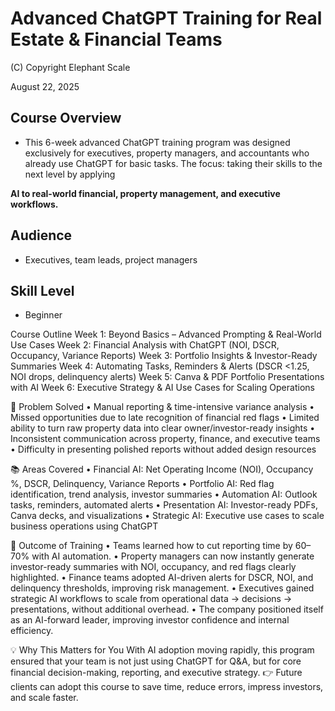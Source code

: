 # Advanced ChatGPT Training for Real Estate & Financial Teams

(C) Copyright Elephant Scale

August 22, 2025

## Course Overview
* This 6-week advanced ChatGPT training program was designed exclusively for executives, 
property managers, and accountants who already use ChatGPT for basic tasks. The focus: taking their skills to the next level by applying 

**AI to real-world financial, property management, and executive workflows.**

## Audience
* Executives, team leads, project managers

## Skill Level
* Beginner 


Course Outline
Week 1: Beyond Basics – Advanced Prompting & Real-World Use Cases
Week 2: Financial Analysis with ChatGPT (NOI, DSCR, Occupancy, Variance Reports)
Week 3: Portfolio Insights & Investor-Ready Summaries
Week 4: Automating Tasks, Reminders & Alerts (DSCR <1.25, NOI drops, delinquency alerts)
Week 5: Canva & PDF Portfolio Presentations with AI
Week 6: Executive Strategy & AI Use Cases for Scaling Operations

🎯 Problem Solved
    • Manual reporting & time-intensive variance analysis
    • Missed opportunities due to late recognition of financial red flags
    • Limited ability to turn raw property data into clear owner/investor-ready insights
    • Inconsistent communication across property, finance, and executive teams
    • Difficulty in presenting polished reports without added design resources

📚 Areas Covered
    • Financial AI: Net Operating Income (NOI), Occupancy %, DSCR, Delinquency, Variance Reports
    • Portfolio AI: Red flag identification, trend analysis, investor summaries
    • Automation AI: Outlook tasks, reminders, automated alerts
    • Presentation AI: Investor-ready PDFs, Canva decks, and visualizations
    • Strategic AI: Executive use cases to scale business operations using ChatGPT

🌟 Outcome of Training
    • Teams learned how to cut reporting time by 60–70% with AI automation.
    • Property managers can now instantly generate investor-ready summaries with NOI, occupancy, and red flags clearly highlighted.
    • Finance teams adopted AI-driven alerts for DSCR, NOI, and delinquency thresholds, improving risk management.
    • Executives gained strategic AI workflows to scale from operational data → decisions → presentations, without additional overhead.
    • The company positioned itself as an AI-forward leader, improving investor confidence and internal efficiency.

💡 Why This Matters for You
With AI adoption moving rapidly, this program ensured that your team is not just using ChatGPT for Q&A, but for core financial decision-making, reporting, and executive strategy.
👉 Future clients can adopt this course to save time, reduce errors, impress investors, and scale faster.
